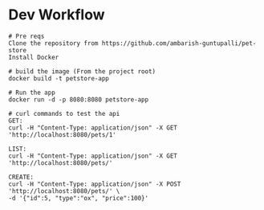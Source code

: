 
# Dev Workflow

    # Pre reqs
    Clone the repository from https://github.com/ambarish-guntupalli/pet-store
    Install Docker

    # build the image (From the project root)
    docker build -t petstore-app

    # Run the app
    docker run -d -p 8080:8080 petstore-app

    # curl commands to test the api
    GET: 
    curl -H "Content-Type: application/json" -X GET 'http://localhost:8080/pets/1'

    LIST: 
    curl -H "Content-Type: application/json" -X GET 'http://localhost:8080/pets/'

    CREATE: 
    curl -H "Content-Type: application/json" -X POST 'http://localhost:8080/pets/' \
    -d '{"id":5, "type":"ox", "price":100}'